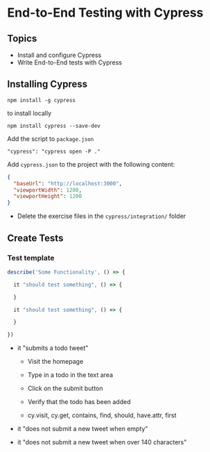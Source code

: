 # End-to-End Testing with Cypress

## Topics

- Install and configure Cypress
- Write End-to-End tests with Cypress

## Installing Cypress

`npm install -g cypress`

to install locally

`npm install cypress --save-dev`

Add the script to `package.json`

`"cypress": "cypress open -P ."`

Add `cypress.json` to the project with the following content:

```json
{
  "baseUrl": "http://localhost:3000",
  "viewportWidth": 1280,
  "viewportHeight": 1200
}
```

- Delete the exercise files in the `cypress/integration/` folder

## Create Tests

### Test template

```js
describe('Some Functionality', () => {

  it "should test something", () => {

  }

  it "should test something", () => {

  }

})
```

- it "submits a todo tweet"

  - Visit the homepage
  - Type in a todo in the text area
  - Click on the submit button
  - Verify that the todo has been added

  - cy.visit, cy.get, contains, find, should, have.attr, first

- it "does not submit a new tweet when empty"

- it "does not submit a new tweet when over 140 characters"
